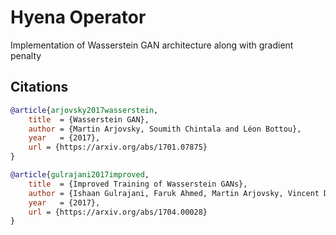# Hyena Operator
Implementation of Wasserstein GAN architecture along with gradient penalty


## Citations
```bibtex
@article{arjovsky2017wasserstein,
    title  = {Wasserstein GAN},
    author = {Martin Arjovsky, Soumith Chintala and Léon Bottou},
    year   = {2017},
    url = {https://arxiv.org/abs/1701.07875}
}
```
```bibtex
@article{gulrajani2017improved,
    title  = {Improved Training of Wasserstein GANs},
    author = {Ishaan Gulrajani, Faruk Ahmed, Martin Arjovsky, Vincent Dumoulin and Aaron Courville},
    year   = {2017},
    url = {https://arxiv.org/abs/1704.00028}
}
```